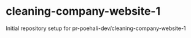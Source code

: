 # cleaning-company-website-1

Initial repository setup for pr-poehali-dev/cleaning-company-website-1